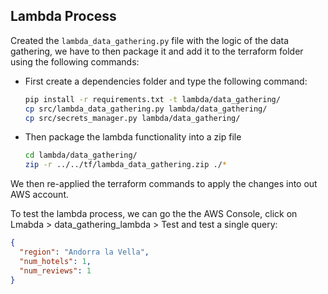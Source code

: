 
## Lambda Process

Created the `lambda_data_gathering.py` file with the logic of the data gathering, we have to then package it and add it to the terraform folder using the following commands: 

- First create a dependencies folder and type the following command:
    ```bash
    pip install -r requirements.txt -t lambda/data_gathering/
    cp src/lambda_data_gathering.py lambda/data_gathering/
    cp src/secrets_manager.py lambda/data_gathering/
    ```

- Then package the lambda functionality into a zip file
    ```bash
    cd lambda/data_gathering/
    zip -r ../../tf/lambda_data_gathering.zip ./*
    ```

We then re-applied the terraform commands to apply the changes into out AWS account. 

To test the lambda process, we can go the the AWS Console, click on Lmabda > data_gathering_lambda > Test and test a single query: 
```json
{
  "region": "Andorra la Vella",
  "num_hotels": 1,
  "num_reviews": 1
}
```
